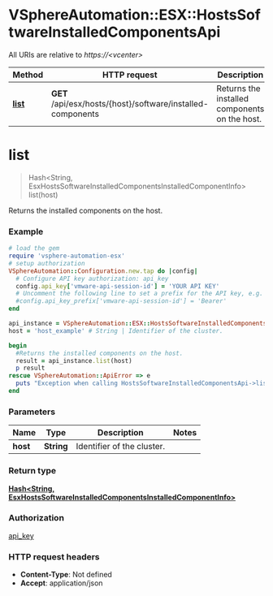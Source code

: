 # VSphereAutomation::ESX::HostsSoftwareInstalledComponentsApi

All URIs are relative to *https://&lt;vcenter&gt;*

Method | HTTP request | Description
------------- | ------------- | -------------
[**list**](HostsSoftwareInstalledComponentsApi.md#list) | **GET** /api/esx/hosts/{host}/software/installed-components | Returns the installed components on the host.


# **list**
> Hash&lt;String, EsxHostsSoftwareInstalledComponentsInstalledComponentInfo&gt; list(host)

Returns the installed components on the host.

### Example
```ruby
# load the gem
require 'vsphere-automation-esx'
# setup authorization
VSphereAutomation::Configuration.new.tap do |config|
  # Configure API key authorization: api_key
  config.api_key['vmware-api-session-id'] = 'YOUR API KEY'
  # Uncomment the following line to set a prefix for the API key, e.g. 'Bearer' (defaults to nil)
  #config.api_key_prefix['vmware-api-session-id'] = 'Bearer'
end

api_instance = VSphereAutomation::ESX::HostsSoftwareInstalledComponentsApi.new
host = 'host_example' # String | Identifier of the cluster.

begin
  #Returns the installed components on the host.
  result = api_instance.list(host)
  p result
rescue VSphereAutomation::ApiError => e
  puts "Exception when calling HostsSoftwareInstalledComponentsApi->list: #{e}"
end
```

### Parameters

Name | Type | Description  | Notes
------------- | ------------- | ------------- | -------------
 **host** | **String**| Identifier of the cluster. | 

### Return type

[**Hash&lt;String, EsxHostsSoftwareInstalledComponentsInstalledComponentInfo&gt;**](EsxHostsSoftwareInstalledComponentsInstalledComponentInfo.md)

### Authorization

[api_key](../README.md#api_key)

### HTTP request headers

 - **Content-Type**: Not defined
 - **Accept**: application/json



